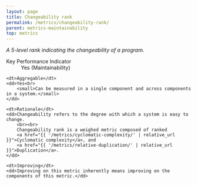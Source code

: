 ```yaml
---
layout: page
title: Changeability rank
permalink: /metrics/changeability-rank/
parent: metrics-maintainability
top: metrics
---
```


_A 5-level rank indicating the changeability of a program._

<dl>
    <dt>Key Performance Indicator</dt>
    <dd>Yes (Maintainability)</dd>
    
    <dt>Aggregable</dt>
    <dd>Yes<br>
        <small>Can be measured in a single component and across components in a system.</small>
    </dd>
    
    <dt>Rationale</dt>
    <dd>Changeability refers to the degree with which a system is easy to change.
        <br><br>
        Changeability rank is a weighed metric composed of ranked
        <a href="{{ '/metrics/cyclomatic-complexity/' | relative_url }}">Cyclomatic complexity</a>, and
        <a href="{{ '/metrics/relative-duplication/' | relative_url }}">Duplication</a>.
    </dd>
    
    <dt>Improving</dt>
    <dd>Improving on this metric inherently means improving on the components of this metric.</dd>
</dl>
